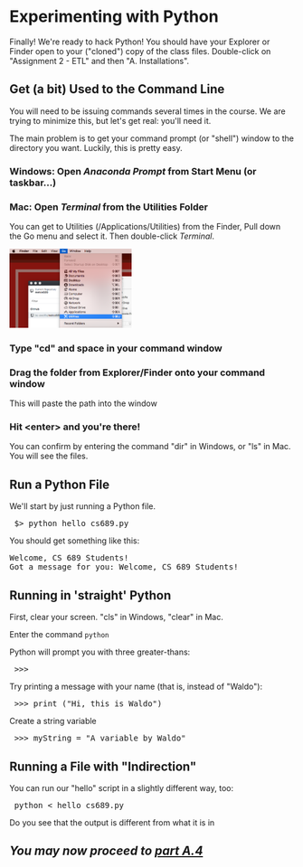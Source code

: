 # Experimenting with Python

Finally!  We're ready to hack Python!  You should have your Explorer or Finder open to your ("cloned") copy of the class files.  Double-click on "Assignment 2 - ETL" and then "A. Installations".

## Get (a bit) Used to the Command Line

You will need to be issuing commands several times in the course.  We are trying to minimize this, but let's get real: you'll need it.

The main problem is to get your command prompt (or "shell") window to the directory you want.  Luckily, this is pretty easy.

### Windows: Open *Anaconda Prompt* from Start Menu (or taskbar...)

### Mac: Open *Terminal* from the Utilities Folder

You can get to Utilities (/Applications/Utilities) from the Finder, Pull down the Go menu and select it.  Then double-click *Terminal*.

<img src="pix/Mac Utilities in Finder Go Menu.png" height=140/>

### Type "cd" and space in your command window

### Drag the folder from Explorer/Finder onto your command window
This will paste the path into the window

### Hit \<enter> and you're there!

You can confirm by entering the command "dir" in Windows, or "ls" in Mac.  You will see the files.

## Run a Python File
We'll start by just running a Python file.

<pre> $> python hello_cs689.py </pre>

You should get something like this:

<pre>
Welcome, CS 689 Students!
Got a message for you: Welcome, CS 689 Students!
</pre>

## Running in 'straight' Python

First, clear your screen.  "cls" in Windows, "clear" in Mac.

Enter the command `python`

Python will prompt you with three greater-thans:

<pre> >>> </pre>

Try printing a message with your name (that is, instead of "Waldo"):

<pre> >>> print ("Hi, this is Waldo") </pre>

Create a string variable

<pre> >>> myString = "A variable by Waldo" </pre>




## Running a File with "Indirection"

You can run our "hello" script in a slightly different way, too:

<pre> python < hello_cs689.py </pre>

Do you see that the output is different from what it is in 


## *You may now proceed to <a href="Assign2PartA.4.md"> part A.4 </a>*
